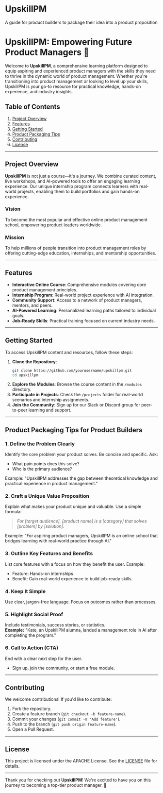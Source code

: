 # UpskillPM
A guide for product builders to package their idea into a product proposition 
# UpskillPM: Empowering Future Product Managers 🚀

Welcome to **UpskillPM**, a comprehensive learning platform designed to equip aspiring and experienced product managers with the skills they need to thrive in the dynamic world of product management. Whether you're transitioning into product management or looking to level up your skills, UpskillPM is your go-to resource for practical knowledge, hands-on experience, and industry insights.

## Table of Contents  
1. [Project Overview](#project-overview)  
2. [Features](#features)  
3. [Getting Started](#getting-started)  
4. [Product Packaging Tips](#product-packaging-tips)  
5. [Contributing](#contributing)  
6. [License](#license)  

---

## Project Overview  
**UpskillPM** is not just a course—it's a journey. We combine curated content, live workshops, and AI-powered tools to offer an engaging learning experience. Our unique internship program connects learners with real-world projects, enabling them to build portfolios and gain hands-on experience.

### Vision  
To become the most popular and effective online product management school, empowering product leaders worldwide.

### Mission  
To help millions of people transition into product management roles by offering cutting-edge education, internships, and mentorship opportunities.

---

## Features  
- **Interactive Online Course**: Comprehensive modules covering core product management principles.  
- **Internship Program**: Real-world project experience with AI integration.  
- **Community Support**: Access to a network of product managers, mentors, and peers.  
- **AI-Powered Learning**: Personalized learning paths tailored to individual goals.  
- **Job-Ready Skills**: Practical training focused on current industry needs.

---

## Getting Started  
To access UpskillPM content and resources, follow these steps:  
1. **Clone the Repository**:  
   ```bash
   git clone https://github.com/yourusername/upskillpm.git
   cd upskillpm
   ```  
2. **Explore the Modules**: Browse the course content in the `/modules` directory.  
3. **Participate in Projects**: Check the `/projects` folder for real-world scenarios and internship assignments.  
4. **Join the Community**: Sign up for our Slack or Discord group for peer-to-peer learning and support.

---

## Product Packaging Tips for Product Builders  

### 1. Define the Problem Clearly
Identify the core problem your product solves. Be concise and specific. Ask:  
- What pain points does this solve?  
- Who is the primary audience?

Example: "UpskillPM addresses the gap between theoretical knowledge and practical experience in product management."

### 2. Craft a Unique Value Proposition
Explain what makes your product unique and valuable. Use a simple formula:  
> *For [target audience], [product name] is a [category] that solves [problem] by [solution].*

Example: "For aspiring product managers, UpskillPM is an online school that bridges learning with real-world practice through AI."

### 3. Outline Key Features and Benefits 
List core features with a focus on how they benefit the user.  Example: 
- Feature: Hands-on internships  
- Benefit: Gain real-world experience to build job-ready skills.

### 4. Keep It Simple 
Use clear, jargon-free language. Focus on outcomes rather than processes.

### 5. Highlight Social Proof 
Include testimonials, success stories, or statistics.  
**Example:** "Kate, an UpskillPM alumna, landed a management role in AI after completing the program."

### 6. Call to Action (CTA) 
End with a clear next step for the user.  
- Sign up, join the community, or start a free module.

---

## Contributing  
We welcome contributions! If you'd like to contribute:  
1. Fork the repository.  
2. Create a feature branch (`git checkout -b feature-name`).  
3. Commit your changes (`git commit -m 'Add feature'`).  
4. Push to the branch (`git push origin feature-name`).  
5. Open a Pull Request.

---

## License  
This project is licensed under the APACHE License. See the [LICENSE](LICENSE) file for details.

---

Thank you for checking out **UpskillPM**! We're excited to have you on this journey to becoming a top-tier product manager. 🎯
